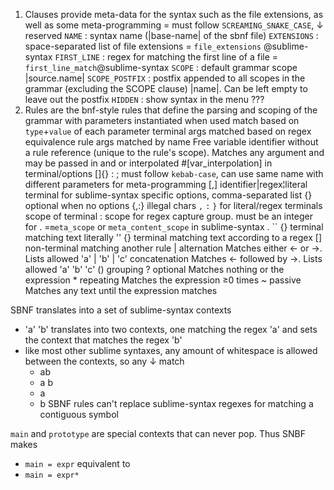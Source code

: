 1. Clauses provide meta-data for the syntax such as the file extensions, as well as some meta-programming
  <name> <parameters> = <value>
    <name> must follow `SCREAMING_SNAKE_CASE`, ↓ reserved
      `NAME`         	: syntax name (|base-name| of the sbnf file)
      `EXTENSIONS`   	: space-separated list of file extensions     = `file_extensions` @sublime-syntax
      `FIRST_LINE`   	: regex for matching the first line of a file = `first_line_match`@sublime-syntax
      `SCOPE`        	: default grammar scope |source.name|
      `SCOPE_POSTFIX`	: postfix appended to all scopes in the grammar (excluding the SCOPE clause) |name|. Can be left empty to leave out the postfix
      `HIDDEN`       	: show syntax in the menu
    <parameters>     	???
2. Rules are the bnf-style rules that define the parsing and scoping of the grammar
  with parameters                	instantiated when used
  match based on                 	`type`+`value` of each parameter
  terminal args                  	matched based on regex equivalence
  rule     args                  	matched       by name
  Free variable                  	identifier without a rule reference (unique to the rule's scope). Matches any argument and may be passed in and or interpolated
  #[var_interpolation]           	in terminal/options
  <name>[<parameters>]{<options>}	: <expression> ;
    <name>                       	must follow `kebab-case`, can use same name with different parameters
    <parameters>                 	for meta-programming
      [<value>,<value>]          	<value> identifier|regex¦literal terminal
    <options>                    	for sublime-syntax specific options, comma-separated list
      {}                         	optional when no options
      {<param>,<key>:<value>}    	illegal chars `,` `:` `}`
      for literal/regex          	terminals
                  <scope>        	scope of        terminal
        <capture>:<scope>        	scope for regex capture group. <capture> must be an integer
      for <rules>                	.
        <meta-scope>             	=`meta_scope` or `meta_content_scope` in sublime-syntax
    <expression>                 	.
      \`<literal>\` {<options>}  	terminal matching text literally
      '<regex>'   {<options>}    	terminal matching text according to a regex
      <identifier>[<arguments>]  	non-terminal matching another rule
       <expr> | <expr>           	alternation   Matches either ← or          →. Lists allowed 'a' | 'b' | 'c'
       <expr>   <expr>           	concatenation Matches        ← followed by →. Lists allowed 'a'   'b'   'c'
      (<expr>)                   	grouping
       <expr>?                   	optional  Matches nothing or the expression
       <expr>*                   	repeating Matches the expression ≥0 times
      ~<expr>                    	passive   Matches any text until the expression matches

SBNF translates into a set of sublime-syntax contexts
  - 'a' 'b' translates into two contexts, one matching the regex 'a' and sets the context that matches the regex 'b'
  - like most other sublime syntaxes, any amount of whitespace is allowed between the contexts, so any ↓ match
    - ab
    - a     b
    - a
    - b
SBNF rules can't replace sublime-syntax regexes for matching a contiguous symbol

`main` and `prototype` are special contexts that can never pop. Thus SNBF makes
  - `main = expr` equivalent to
  - `main = expr*`

